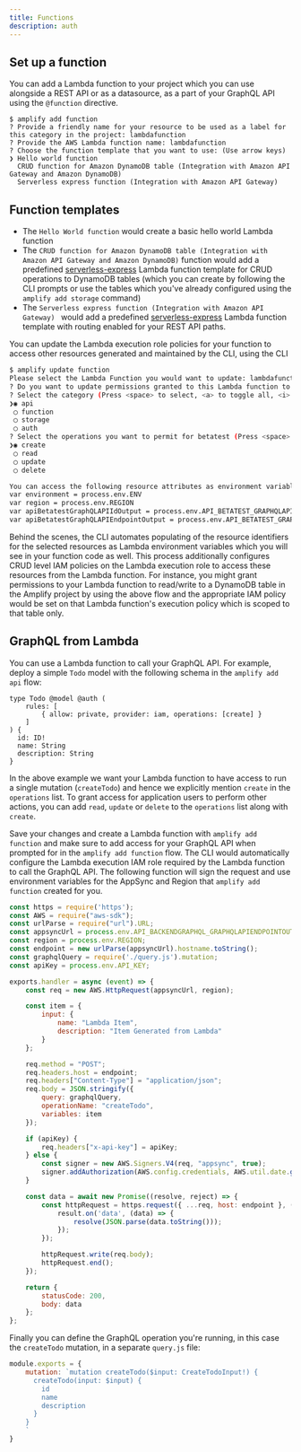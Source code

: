 ```yaml
---
title: Functions
description: auth
---
```


## Set up a function

You can add a Lambda function to your project which you can use alongside a REST API or as a datasource, as a part of your GraphQL API using the `@function` directive. 
```terminal
$ amplify add function
? Provide a friendly name for your resource to be used as a label for this category in the project: lambdafunction
? Provide the AWS Lambda function name: lambdafunction
? Choose the function template that you want to use: (Use arrow keys)
❯ Hello world function
  CRUD function for Amazon DynamoDB table (Integration with Amazon API Gateway and Amazon DynamoDB)
  Serverless express function (Integration with Amazon API Gateway)
```

## Function templates

* The `Hello World function` would create a basic hello world Lambda function
* The `CRUD function for Amazon DynamoDB table (Integration with Amazon API Gateway and Amazon DynamoDB)` function would add a predefined [serverless-express](https://github.com/awslabs/aws-serverless-express) Lambda function template for CRUD operations to DynamoDB tables (which you can create by following the CLI prompts or use the tables which you've already configured using the `amplify add storage` command)
* The `Serverless express function (Integration with Amazon API Gateway) ` would add a predefined [serverless-express](https://github.com/awslabs/aws-serverless-express) Lambda function template with routing enabled for your REST API paths.

You can update the Lambda execution role policies for your function to access other resources generated and maintained by the CLI, using the CLI

```bash
$ amplify update function
Please select the Lambda Function you would want to update: lambdafunction
? Do you want to update permissions granted to this Lambda function to perform on other resources in your project? Yes
? Select the category (Press <space> to select, <a> to toggle all, <i> to invert selection)
❯◉ api
 ◯ function
 ◯ storage
 ◯ auth
? Select the operations you want to permit for betatest (Press <space> to select, <a> to toggle all, <i> to invert selection)
❯◉ create
 ◯ read
 ◯ update
 ◯ delete

You can access the following resource attributes as environment variables from your Lambda function
var environment = process.env.ENV
var region = process.env.REGION
var apiBetatestGraphQLAPIIdOutput = process.env.API_BETATEST_GRAPHQLAPIIDOUTPUT
var apiBetatestGraphQLAPIEndpointOutput = process.env.API_BETATEST_GRAPHQLAPIENDPOINTOUTPUT
```

Behind the scenes, the CLI automates populating of the resource identifiers for the selected resources as Lambda environment variables which you will see in your function code as well. This process additionally configures CRUD level IAM policies on the Lambda execution role to access these resources from the Lambda function. For instance, you might grant permissions to your Lambda function to read/write to a DynamoDB table in the Amplify project by using the above flow and the appropriate IAM policy would be set on that Lambda function's execution policy which is scoped to that table only.

## GraphQL from Lambda

You can use a Lambda function to call your GraphQL API. For example, deploy a simple `Todo` model with the following schema in the `amplify add api` flow:

```
type Todo @model @auth (
    rules: [
        { allow: private, provider: iam, operations: [create] }
    ]
) {
  id: ID!
  name: String
  description: String
}
```

In the above example we want your Lambda function to have access to run a single mutation (`createTodo`) and hence we explicitly mention `create` in the `operations` list. To grant access for application users to perform other actions, you can add `read`, `update` or `delete` to the `operations` list along with `create`.

Save your changes and create a Lambda function with `amplify add function` and make sure to add access for your GraphQL API when prompted for in the `amplify add function` flow. The CLI would automatically configure the Lambda execution IAM role required by the Lambda function to call the GraphQL API. The following function will sign the request and use environment variables for the AppSync and Region that `amplify add function` created for you.

```javascript
const https = require('https');
const AWS = require("aws-sdk");
const urlParse = require("url").URL;
const appsyncUrl = process.env.API_BACKENDGRAPHQL_GRAPHQLAPIENDPOINTOUTPUT;
const region = process.env.REGION;
const endpoint = new urlParse(appsyncUrl).hostname.toString();
const graphqlQuery = require('./query.js').mutation;
const apiKey = process.env.API_KEY;

exports.handler = async (event) => {
    const req = new AWS.HttpRequest(appsyncUrl, region);

    const item = {
        input: {
            name: "Lambda Item",
            description: "Item Generated from Lambda"
        }
    };

    req.method = "POST";
    req.headers.host = endpoint;
    req.headers["Content-Type"] = "application/json";
    req.body = JSON.stringify({
        query: graphqlQuery,
        operationName: "createTodo",
        variables: item
    });

    if (apiKey) {
        req.headers["x-api-key"] = apiKey;
    } else {
        const signer = new AWS.Signers.V4(req, "appsync", true);
        signer.addAuthorization(AWS.config.credentials, AWS.util.date.getDate());
    }

    const data = await new Promise((resolve, reject) => {
        const httpRequest = https.request({ ...req, host: endpoint }, (result) => {
            result.on('data', (data) => {
                resolve(JSON.parse(data.toString()));
            });
        });

        httpRequest.write(req.body);
        httpRequest.end();
    });

    return {
        statusCode: 200,
        body: data
    };
};
```

Finally you can define the GraphQL operation you're running, in this case the `createTodo` mutation, in a separate `query.js` file:

```javascript
module.exports = {
    mutation: `mutation createTodo($input: CreateTodoInput!) {
      createTodo(input: $input) {
        id
        name
        description
      }
    }
    `
}
```